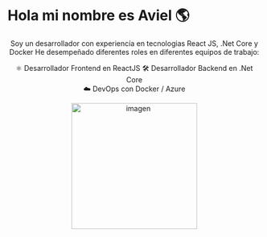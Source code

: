 # Hola mi nombre es Aviel :earth_americas:
<div align="center">
Soy un desarrollador con experiencía en tecnologias React JS, .Net Core y Docker  
He desempeñado diferentes roles en diferentes equipos de trabajo:  

⚛️ Desarrollador Frontend en ReactJS 
🛠️ Desarrollador Backend en .Net Core  
☁️ DevOps con Docker / Azure

</div>
<div align="center">
<image src="imagencopilot.jpeg" height="250" width="250" alt="imagen">
</div>

